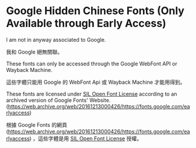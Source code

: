 # Google Hidden Chinese Fonts (Only Available through Early Access)
I am not in anyway associated to Google.

我和 Google 絕無關聯。

These fonts can only be accessed through the Google WebFont API or Wayback Machine.

這些字體只能用 Google 的 WebFont Api 或 Wayback Machine 才能用得到。


These fonts are licensed under [SIL Open Font License](http://fonts.gstatic.com/ea/cwtexfangsong/v3/OFL.txt) according to an archived version of Google Fonts' Website. (https://web.archive.org/web/20161213000426/https://fonts.google.com/earlyaccess)

根據 Google Fonts 的網頁 (https://web.archive.org/web/20161213000426/https://fonts.google.com/earlyaccess)
，這些字體是用 [SIL Open Font License](http://fonts.gstatic.com/ea/cwtexfangsong/v3/OFL.txt) 授權。
